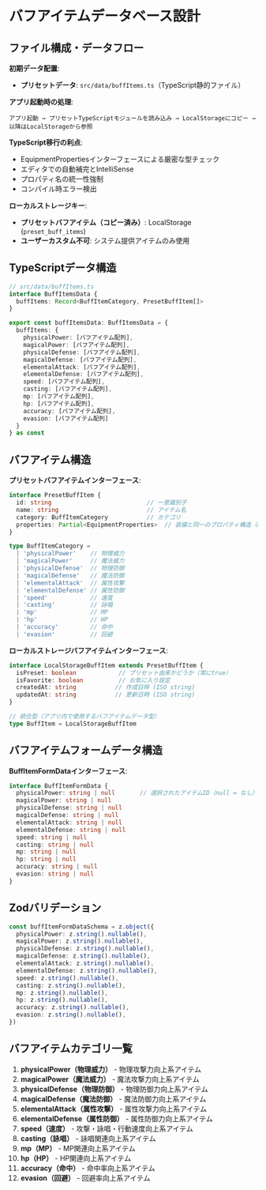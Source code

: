 # バフアイテムデータベース設計

## ファイル構成・データフロー
**初期データ配置**:
- **プリセットデータ**: `src/data/buffItems.ts`（TypeScript静的ファイル）

**アプリ起動時の処理**:
```
アプリ起動 → プリセットTypeScriptモジュールを読み込み → LocalStorageにコピー → 以降はLocalStorageから参照
```

**TypeScript移行の利点**:
- EquipmentPropertiesインターフェースによる厳密な型チェック
- エディタでの自動補完とIntelliSense
- プロパティ名の統一性強制
- コンパイル時エラー検出

**ローカルストレージキー**:
- **プリセットバフアイテム（コピー済み）**: LocalStorage (`preset_buff_items`)
- **ユーザーカスタム不可**: システム提供アイテムのみ使用

## TypeScriptデータ構造

```typescript
// src/data/buffItems.ts
interface BuffItemsData {
  buffItems: Record<BuffItemCategory, PresetBuffItem[]>
}

export const buffItemsData: BuffItemsData = {
  buffItems: {
    physicalPower: [バフアイテム配列],
    magicalPower: [バフアイテム配列],
    physicalDefense: [バフアイテム配列],
    magicalDefense: [バフアイテム配列],
    elementalAttack: [バフアイテム配列],
    elementalDefense: [バフアイテム配列],
    speed: [バフアイテム配列],
    casting: [バフアイテム配列],
    mp: [バフアイテム配列],
    hp: [バフアイテム配列],
    accuracy: [バフアイテム配列],
    evasion: [バフアイテム配列]
  }
} as const
```

## バフアイテム構造

**プリセットバフアイテムインターフェース**:
```typescript
interface PresetBuffItem {
  id: string                           // 一意識別子
  name: string                         // アイテム名
  category: BuffItemCategory           // カテゴリ
  properties: Partial<EquipmentProperties>  // 装備と同一のプロパティ構造（PascalCase統一済み）
}

type BuffItemCategory = 
  | 'physicalPower'    // 物理威力
  | 'magicalPower'     // 魔法威力
  | 'physicalDefense'  // 物理防御
  | 'magicalDefense'   // 魔法防御
  | 'elementalAttack'  // 属性攻撃
  | 'elementalDefense' // 属性防御
  | 'speed'            // 速度
  | 'casting'          // 詠唱
  | 'mp'               // MP
  | 'hp'               // HP
  | 'accuracy'         // 命中
  | 'evasion'          // 回避
```

**ローカルストレージバフアイテムインターフェース**:
```typescript
interface LocalStorageBuffItem extends PresetBuffItem {
  isPreset: boolean            // プリセット由来かどうか（常にtrue）
  isFavorite: boolean          // お気に入り設定
  createdAt: string           // 作成日時 (ISO string)
  updatedAt: string           // 更新日時 (ISO string)
}

// 統合型（アプリ内で使用するバフアイテムデータ型）
type BuffItem = LocalStorageBuffItem
```

## バフアイテムフォームデータ構造

**BuffItemFormDataインターフェース**:
```typescript
interface BuffItemFormData {
  physicalPower: string | null       // 選択されたアイテムID（null = なし）
  magicalPower: string | null
  physicalDefense: string | null
  magicalDefense: string | null
  elementalAttack: string | null
  elementalDefense: string | null
  speed: string | null
  casting: string | null
  mp: string | null
  hp: string | null
  accuracy: string | null
  evasion: string | null
}
```

## Zodバリデーション

```typescript
const buffItemFormDataSchema = z.object({
  physicalPower: z.string().nullable(),
  magicalPower: z.string().nullable(),
  physicalDefense: z.string().nullable(),
  magicalDefense: z.string().nullable(),
  elementalAttack: z.string().nullable(),
  elementalDefense: z.string().nullable(),
  speed: z.string().nullable(),
  casting: z.string().nullable(),
  mp: z.string().nullable(),
  hp: z.string().nullable(),
  accuracy: z.string().nullable(),
  evasion: z.string().nullable(),
})
```

## バフアイテムカテゴリ一覧

1. **physicalPower（物理威力）** - 物理攻撃力向上系アイテム
2. **magicalPower（魔法威力）** - 魔法攻撃力向上系アイテム
3. **physicalDefense（物理防御）** - 物理防御力向上系アイテム
4. **magicalDefense（魔法防御）** - 魔法防御力向上系アイテム
5. **elementalAttack（属性攻撃）** - 属性攻撃力向上系アイテム
6. **elementalDefense（属性防御）** - 属性防御力向上系アイテム
7. **speed（速度）** - 攻撃・詠唱・行動速度向上系アイテム
8. **casting（詠唱）** - 詠唱関連向上系アイテム
9. **mp（MP）** - MP関連向上系アイテム
10. **hp（HP）** - HP関連向上系アイテム
11. **accuracy（命中）** - 命中率向上系アイテム
12. **evasion（回避）** - 回避率向上系アイテム